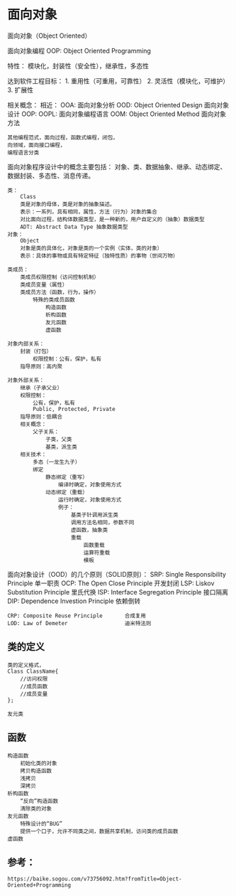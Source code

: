 # 面向对象

面向对象（Object Oriented）

面向对象编程
    OOP: Object Oriented Programming

特性：
    模块化，封装性（安全性），继承性，多态性

达到软件工程目标：
    1. 重用性（可重用，可靠性）
    2. 灵活性（模块化，可维护）
    3. 扩展性

相关概念：
    相近：
        OOA: 面向对象分析
        OOD: Object Oriented Design 面向对象设计
        OOP: 
            OOPL: 面向对象编程语言
        OOM: Object Oriented Method 面向对象方法
        
    其他编程范式，面向过程，函数式编程，闭包，
    向领域，面向接口编程，
    编程语言分类

面向对象程序设计中的概念主要包括：
    对象、类、数据抽象、继承、动态绑定、数据封装、多态性、消息传递。
    
    类：
        Class
        类是对象的母体，类是对象的抽象描述。
        表示：一系列，具有相同，属性，方法（行为）对象的集合
        对比面向过程，结构体数据类型，是一种新的，用户自定义的（抽象）数据类型
        ADT: Abstract Data Type 抽象数据类型
    对象：
        Object
        对象是类的具体化，对象是类的一个实例（实体，类的对象）
        表示：具体的事物或具有特定特征（独特性质）的事物（世间万物）
        
    类成员：
        类成员权限控制（访问控制机制）
        类成员变量（属性）
        类成员方法（函数，行为，操作）
            特殊的类成员函数
                构造函数
                析构函数
                友元函数
                虚函数
        
    对象内部关系：
        封装（打包）
            权限控制：公有，保护，私有
        指导原则：高内聚
        
    对象外部关系：
        继承（子承父业）
        权限控制：
            公有，保护，私有
            Public, Protected, Private
        指导原则：低耦合
        相关概念：
            父子关系：
                子类，父类
                基类，派生类
        相关技术：
            多态（一龙生九子）
            绑定
                静态绑定（重写）
                    编译时确定，对象使用方式
                动态绑定（重载）
                    运行时确定，对象使用方式
                    例子：
                        基类子针调用派生类
                        调用方法名相同，参数不同
                        虚函数，抽象类
                        重载
                            函数重载
                            运算符重载
                            模板
                
面向对象设计（OOD）的几个原则（SOLID原则）：
    SRP: Single Responsibility Principle 单一职责
    OCP: The Open Close Principle       开发封闭
    LSP: Liskov Substitution Principle  里氏代换
    ISP: Interface Segregation Principle 接口隔离
    DIP: Dependence Investion Principle 依赖倒转

    CRP: Composite Reuse Principle       合成复用
    LOD: Law of Demeter                  迪米特法则

## 类的定义

    类的定义格式，
    Class ClassName{
        //访问权限
        //成员函数
        //成员变量
    };
    
    友元类

## 函数

    构造函数
        初始化类的对象
        拷贝构造函数
        浅拷贝
        深拷贝
    析构函数
        “反向”构造函数
        清除类的对象
    友元函数
        特殊设计的“BUG”
        提供一个口子，允许不同类之间，数据共享机制，访问类的成员函数
    虚函数


## 参考：
    https://baike.sogou.com/v73756092.htm?fromTitle=Object-Oriented+Programming
    
    
    